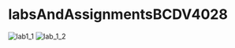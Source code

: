 # labsAndAssignmentsBCDV4028

![lab1_1](https://github.com/KirillSpitsyn/labsAndAssignmentsBCDV4028/assets/72778161/c26047ee-d935-4b24-9f65-12279ac26cce)
![lab_1_2](https://github.com/KirillSpitsyn/labsAndAssignmentsBCDV4028/assets/72778161/dff6678c-a06b-4e29-ab6c-1fe56d7a5b62)


